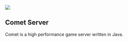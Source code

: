![](http://i.imgur.com/Pu05U2K.png)

Comet Server
---

Comet is a high performance game server written in Java. 
